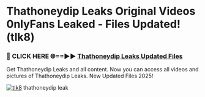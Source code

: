 # Thathoneydip Leaks Original Videos 0nlyFans Leaked - Files Updated! (tlk8)

<h3>🔴 CLICK HERE 🌐==►► <a href="https://tinyurl.com/x26r9saj" rel="nofollow">Thathoneydip Leaks Updated Files</a></h3>

Get Thathoneydip Leaks and all content. Now you can access all videos and pictures of Thathoneydip Leaks. New Updated Files 2025!

[![tlk8](https://i.imgur.com/LkgZPqh.gif)](https://tinyurl.com/x26r9saj)
thathoneydip leak